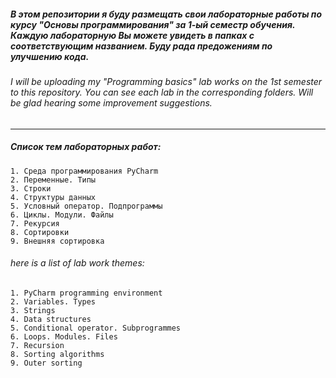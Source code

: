 ##### В этом репозитории я буду размещать свои лабораторные работы по курсу "Основы программирования" за 1-ый семестр обучения. Каждую лабораторную Вы можете увидеть в папках с соответствующим названием. Буду рада предожениям по улучшению кода.
###### I will be uploading my "Programming basics" lab works on the 1st semester to this repository. You can see each lab in the corresponding folders. Will be glad hearing some improvement suggestions.
______
##### Список тем лабораторных работ:
```
1. Среда программирования PyCharm
2. Переменные. Типы
3. Строки
4. Структуры данных
5. Условный оператор. Подпрограммы
6. Циклы. Модули. Файлы
7. Рекурсия
8. Сортировки
9. Внешняя сортировка
```
###### here is a list of lab work themes:
```
1. PyCharm programming environment
2. Variables. Тypes
3. Strings
4. Data structures
5. Conditional operator. Subprogrammes
6. Loops. Modules. Files
7. Recursion
8. Sorting algorithms
9. Outer sorting
```
